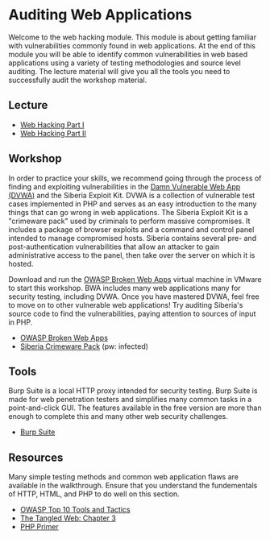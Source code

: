 # Auditing Web Applications
Welcome to the web hacking module. This module is about getting familiar with vulnerabilities commonly found in web applications. At the end of this module you will be able to identify common vulnerabilities in web based applications using a variety of testing methodologies and source level auditing. The lecture material will give you all the tools you need to successfully audit the workshop material.

## Lecture
* [Web Hacking Part I](https://vimeo.com/32509769)
* [Web Hacking Part II](https://vimeo.com/32550671)

## Workshop
In order to practice your skills, we recommend going through the process of finding and exploiting vulnerabilities in the [Damn Vulnerable Web App (DVWA)](https://github.com/digininja/DVWA) and the Siberia Exploit Kit. DVWA is a collection of vulnerable test cases implemented in PHP and serves as an easy introduction to the many things that can go wrong in web applications. The Siberia Exploit Kit is a "crimeware pack" used by criminals to perform massive compromises. It includes a package of browser exploits and a command and control panel intended to manage compromised hosts. Siberia contains several pre- and post-authentication vulnerabilities that allow an attacker to gain administrative access to the panel, then take over the server on which it is hosted.

Download and run the [OWASP Broken Web Apps](https://code.google.com/p/owaspbwa/) virtual machine in VMware to start this workshop. BWA includes many web applications many for security testing, including DVWA. Once you have mastered DVWA, feel free to move on to other vulnerable web applications! Try auditing Siberia's source code to find the vulnerabilities, paying attention to sources of input in PHP.

* [OWASP Broken Web Apps](https://code.google.com/p/owaspbwa/)
* [Siberia Crimeware Pack](./workshop/siberia.zip) (pw: infected)

## Tools
Burp Suite is a local HTTP proxy intended for security testing. Burp Suite is made for web penetration testers and simplifies many common tasks in a point-and-click GUI. The features available in the free version are more than enough to complete this and many other web security challenges.
* [Burp Suite](http://portswigger.net/burp/download.html)

## Resources
Many simple testing methods and common web application flaws are available in the walkthrough. Ensure that you understand the fundementals of HTTP, HTML, and PHP to do well on this section.
* [OWASP Top 10 Tools and Tactics](http://resources.infosecinstitute.com/owasp-top-10-tools-and-tactics/)
* [The Tangled Web: Chapter 3](http://www.nostarch.com/download/tangledweb_ch3.pdf)
* [PHP Primer](https://web.archive.org/web/20160913013411/http://www2.astro.psu.edu/users/sdb210/documents/phpprimer_v0.1.pdf)
